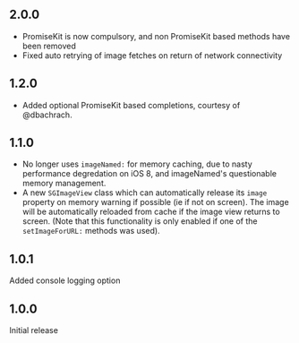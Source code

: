 ## 2.0.0

- PromiseKit is now compulsory, and non PromiseKit based methods have been 
  removed
- Fixed auto retrying of image fetches on return of network connectivity
  
## 1.2.0

- Added optional PromiseKit based completions, courtesy of @dbachrach.

## 1.1.0

- No longer uses `imageNamed:` for memory caching, due to nasty performance 
  degredation on iOS 8, and imageNamed's questionable memory management.
- A new `SGImageView` class which can automatically release its `image` 
  property on memory warning if possible (ie if not on screen). The image
  will be automatically reloaded from cache if the image view returns to
  screen. (Note that this functionality is only enabled if one of the 
  `setImageForURL:` methods was used).

## 1.0.1

Added console logging option

## 1.0.0

Initial release
